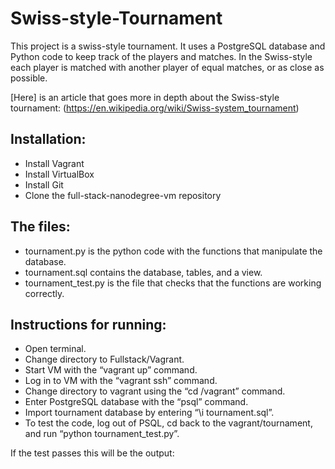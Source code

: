 # Swiss-style-Tournament

This project is a swiss-style tournament. It uses a PostgreSQL database and Python code to keep track of the players and matches. In the Swiss-style each player is matched with another player of equal matches, or as close as possible. 


[Here] is an article that goes more in depth about the Swiss-style tournament: (https://en.wikipedia.org/wiki/Swiss-system_tournament)


## Installation:
* Install Vagrant
* Install VirtualBox
* Install Git
* Clone the full-stack-nanodegree-vm repository


## The files:
* tournament.py is the python code with the functions that manipulate the database.
* tournament.sql contains the database, tables, and a view.
* tournament_test.py is the file that checks that the functions are working correctly.


## Instructions for running:
* Open terminal.
* Change directory to Fullstack/Vagrant.
* Start VM with the “vagrant up” command.
* Log in to VM with the “vagrant ssh” command.
* Change directory to vagrant using the “cd /vagrant” command.
* Enter PostgreSQL database with the “psql” command.
* Import tournament database by entering “\i tournament.sql”.
* To test the code, log out of PSQL, cd back to the vagrant/tournament, and run “python tournament_test.py”.


If the test passes this will be the output:



